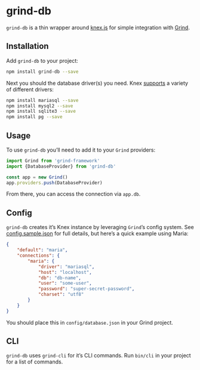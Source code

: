 # grind-db

`grind-db` is a thin wrapper around [knex.js](http://knexjs.org/) for simple integration with [Grind](https://github.com/grindjs/framework).

## Installation

Add `grind-db` to your project:

```bash
npm install grind-db --save
```

Next you should the database driver(s) you need.  Knex [supports](http://knexjs.org/#Installation-node) a variety of different drivers:

```bash
npm install mariasql --save
npm install mysql2 --save
npm install sqlite3 --save
npm install pg --save
```

## Usage

To use `grind-db` you’ll need to add it to your `Grind` providers:

```js
import Grind from 'grind-framework'
import {DatabaseProvider} from 'grind-db'

const app = new Grind()
app.providers.push(DatabaseProvider)
```

From there, you can access the connection via `app.db`.

## Config

`grind-db` creates it’s Knex instance by leveraging `Grind`’s config system.  See [config.sample.json](config.sample.json) for full details, but here’s a quick example using Maria:

```json
{
	"default": "maria",
	"connections": {
		"maria": {
			"driver": "mariasql",
			"host": "localhost",
			"db": "db-name",
			"user": "some-user",
			"password": "super-secret-password",
			"charset": "utf8"
		}
	}
}
```

You should place this in `config/database.json` in your Grind project.

## CLI

`grind-db` uses `grind-cli` for it’s CLI commands.  Run `bin/cli` in your project for a list of commands.
